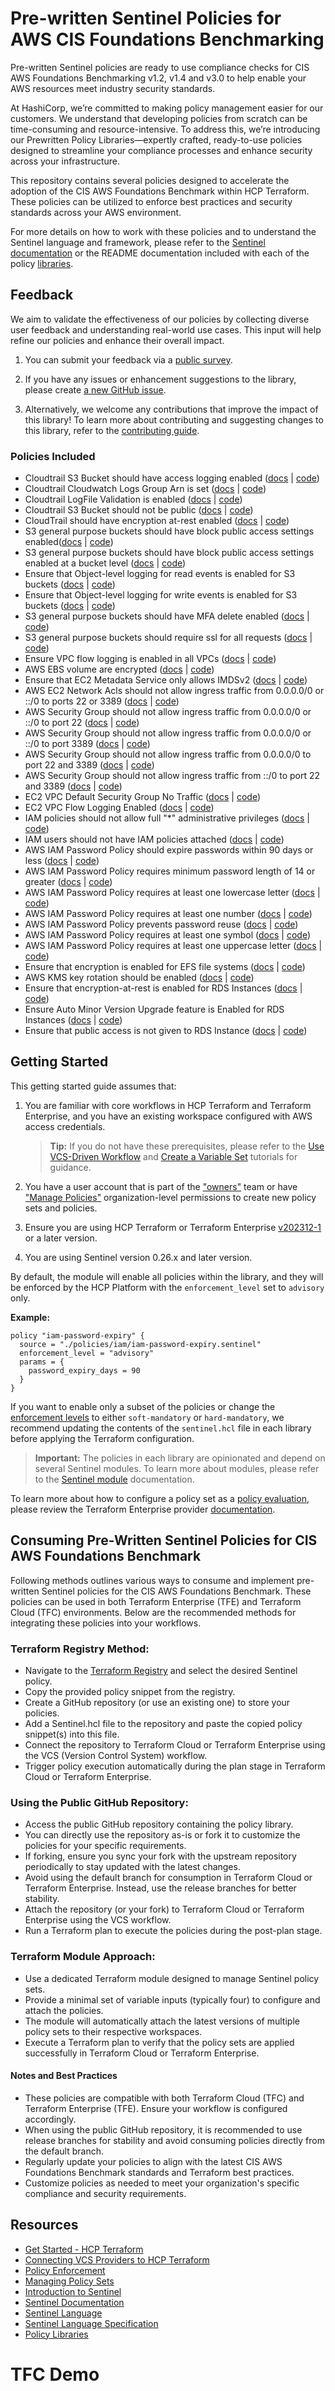 # Pre-written Sentinel Policies for AWS CIS Foundations Benchmarking

Pre-written Sentinel policies are ready to use compliance checks for CIS AWS Foundations Benchmarking v1.2, v1.4 and v3.0 to help enable your AWS resources meet industry security standards.

At HashiCorp, we’re committed to making policy management easier for our customers. We understand that developing policies from scratch can be time-consuming and resource-intensive. To address this, we’re introducing our Prewritten Policy Libraries—expertly crafted, ready-to-use policies designed to streamline your compliance processes and enhance security across your infrastructure.

This repository contains several policies designed to accelerate the adoption of the CIS AWS Foundations Benchmark within HCP Terraform. These policies can be utilized to enforce best practices and security standards across your AWS environment.

For more details on how to work with these policies and to understand the Sentinel language and framework, please refer to the [Sentinel documentation](https://developer.hashicorp.com/sentinel/) or the README documentation included with each of the policy [libraries](https://github.com/hashicorp/policy-library-CIS-Policy-Set-for-AWS-Terraform/blob/main/docs/policies).

## Feedback

We aim to validate the effectiveness of our policies by collecting diverse user feedback and understanding real-world use cases. This input will help refine our policies and enhance their overall impact.

1. You can submit your feedback via a [public survey](https://docs.google.com/forms/d/e/1FAIpQLScswwLMaVaRuYRGJzDjNiycwM4BUa_gAIsAE_zOPdgyFeLXCA/viewform). 
 
2. If you have any issues or enhancement suggestions to the library, please create [a new GitHub issue](https://github.com/hashicorp/policy-library-CIS-Policy-Set-for-AWS-Terraform/issues/new).

3. Alternatively, we welcome any contributions that improve the impact of this library! To learn more about contributing and suggesting changes to this library, refer to the [contributing guide](https://github.com/hashicorp/policy-library-CIS-Policy-Set-for-AWS-Terraform/blob/main/CONTRIBUTING.md).

### Policies Included

- Cloudtrail S3 Bucket should have access logging enabled ([docs](https://github.com/hashicorp/policy-library-CIS-Policy-Set-for-AWS-Terraform/blob/main/docs/policies/cloudtrail-bucket-access-logging-enabled.md) | [code](https://github.com/hashicorp/policy-library-CIS-Policy-Set-for-AWS-Terraform/blob/main/policies/cloudtrail/cloudtrail-bucket-access-logging-enabled.sentinel))
- Cloudtrail Cloudwatch Logs Group Arn is set ([docs](https://github.com/hashicorp/policy-library-CIS-Policy-Set-for-AWS-Terraform/blob/main/docs/policies/cloudtrail-cloudwatch-logs-group-arn-present.md) | [code](https://github.com/hashicorp/policy-library-CIS-Policy-Set-for-AWS-Terraform/blob/main/policies/cloudtrail/cloudtrail-cloudwatch-logs-group-arn-present.sentinel))
- Cloudtrail LogFile Validation is enabled ([docs](https://github.com/hashicorp/policy-library-CIS-Policy-Set-for-AWS-Terraform/blob/main/docs/policies/cloudtrail-log-file-validation-enabled.md) | [code](https://github.com/hashicorp/policy-library-CIS-Policy-Set-for-AWS-Terraform/blob/main/policies/cloudtrail/cloudtrail-log-file-validation-enabled.sentinel))
- Cloudtrail S3 Bucket should not be public ([docs](https://github.com/hashicorp/policy-library-CIS-Policy-Set-for-AWS-Terraform/blob/main/docs/policies/cloudtrail-logs-bucket-not-public.md) | [code](https://github.com/hashicorp/policy-library-CIS-Policy-Set-for-AWS-Terraform/blob/main/policies/cloudtrail/cloudtrail-logs-bucket-not-public.sentinel))
- CloudTrail should have encryption at-rest enabled ([docs](https://github.com/hashicorp/policy-library-CIS-Policy-Set-for-AWS-Terraform/blob/main/docs/policies/cloudtrail-server-side-encryption-enabled.md) | [code](https://github.com/hashicorp/policy-library-CIS-Policy-Set-for-AWS-Terraform/blob/main/policies/cloudtrail/cloudtrail-server-side-encryption-enabled.sentinel))
- S3 general purpose buckets should have block public access settings enabled([docs](https://github.com/hashicorp/policy-library-CIS-Policy-Set-for-AWS-Terraform/blob/main/docs/policies/s3-block-public-access-account-level.md) | [code](https://github.com/hashicorp/policy-library-CIS-Policy-Set-for-AWS-Terraform/blob/main/policies/s3/s3-block-public-access-account-level.sentinel))
- S3 general purpose buckets should have block public access settings enabled at a bucket level ([docs](https://github.com/hashicorp/policy-library-CIS-Policy-Set-for-AWS-Terraform/blob/main/docs/policies/s3-block-public-access-bucket-level.md) | [code](https://github.com/hashicorp/policy-library-CIS-Policy-Set-for-AWS-Terraform/blob/main/policies/s3/s3-block-public-access-bucket-level.sentinel))
- Ensure that Object-level logging for read events is enabled for S3 buckets ([docs](https://github.com/hashicorp/policy-library-CIS-Policy-Set-for-AWS-Terraform/blob/main/docs/policies/s3-enable-object-logging-for-read-events.md) | [code](https://github.com/hashicorp/policy-library-CIS-Policy-Set-for-AWS-Terraform/blob/main/policies/s3/s3-enable-object-logging-for-events.sentinel))
- Ensure that Object-level logging for write events is enabled for S3 buckets ([docs](https://github.com/hashicorp/policy-library-CIS-Policy-Set-for-AWS-Terraform/blob/main/docs/policies/s3-enable-object-logging-for-write-events.md) | [code](https://github.com/hashicorp/policy-library-CIS-Policy-Set-for-AWS-Terraform/blob/main/policies/s3/s3-enable-object-logging-for-events.sentinel))
- S3 general purpose buckets should have MFA delete enabled ([docs](https://github.com/hashicorp/policy-library-CIS-Policy-Set-for-AWS-Terraform/blob/main/docs/policies/s3-require-mfa-delete.md) | [code](https://github.com/hashicorp/policy-library-CIS-Policy-Set-for-AWS-Terraform/blob/main/policies/s3/s3-require-mfa-delete.sentinel))
- S3 general purpose buckets should require ssl for all requests ([docs](https://github.com/hashicorp/policy-library-CIS-Policy-Set-for-AWS-Terraform/blob/main/docs/policies/s3-require-ssl.md) | [code](https://github.com/hashicorp/policy-library-CIS-Policy-Set-for-AWS-Terraform/blob/main/policies/s3/s3-require-ssl.sentinel))
- Ensure VPC flow logging is enabled in all VPCs ([docs](https://github.com/hashicorp/policy-library-CIS-Policy-Set-for-AWS-Terraform/blob/main/docs/policies/vpc-flow-logging-enabled.md) | [code](https://github.com/hashicorp/policy-library-CIS-Policy-Set-for-AWS-Terraform/blob/main/policies/vpc/vpc-flow-logging-enabled.sentinel))
- AWS EBS volume are encrypted ([docs](https://github.com/hashicorp/policy-library-CIS-Policy-Set-for-AWS-Terraform/blob/main/docs/policies/ec2-ebs-encryption-enabled.md) | [code](https://github.com/hashicorp/policy-library-CIS-Policy-Set-for-AWS-Terraform/blob/main/policies/ec2/ec2-ebs-encryption-enabled.sentinel))
- Ensure that EC2 Metadata Service only allows IMDSv2 ([docs](https://github.com/hashicorp/policy-library-CIS-Policy-Set-for-AWS-Terraform/blob/main/docs/policies/ec2-metadata-imdsv2-required.md) | [code](https://github.com/hashicorp/policy-library-CIS-Policy-Set-for-AWS-Terraform/blob/main/policies/ec2/ec2-metadata-imdsv2-required.sentinel))
- AWS EC2 Network Acls should not allow ingress traffic from 0.0.0.0/0 or ::/0 to ports 22 or 3389 ([docs](https://github.com/hashicorp/policy-library-CIS-Policy-Set-for-AWS-Terraform/blob/main/docs/policies/ec2-network-acl.md) | [code](https://github.com/hashicorp/policy-library-CIS-Policy-Set-for-AWS-Terraform/blob/main/policies/ec2/ec2-network-acl.sentinel))
- AWS Security Group should not allow ingress traffic from 0.0.0.0/0 or ::/0 to port 22 ([docs](https://github.com/hashicorp/policy-library-CIS-Policy-Set-for-AWS-Terraform/blob/main/docs/policies/ec2-security-group-ingress-traffic-restriction-port-22.md) | [code](https://github.com/hashicorp/policy-library-CIS-Policy-Set-for-AWS-Terraform/blob/main/policies/ec2/ec2-security-group-ingress-traffic-restriction-port.sentinel))
- AWS Security Group should not allow ingress traffic from 0.0.0.0/0 or ::/0 to port 3389 ([docs](https://github.com/hashicorp/policy-library-CIS-Policy-Set-for-AWS-Terraform/blob/main/docs/policies/ec2-security-group-ingress-traffic-restriction-port-3389.md) | [code](https://github.com/hashicorp/policy-library-CIS-Policy-Set-for-AWS-Terraform/blob/main/policies/ec2/ec2-security-group-ingress-traffic-restriction-port.sentinel))
- AWS Security Group should not allow ingress traffic from 0.0.0.0/0 to port 22 and 3389 ([docs](https://github.com/hashicorp/policy-library-CIS-Policy-Set-for-AWS-Terraform/blob/main/docs/policies/ec2-security-group-ipv4-ingress-traffic-restriction.md) | [code](https://github.com/hashicorp/policy-library-CIS-Policy-Set-for-AWS-Terraform/blob/main/policies/ec2/ec2-security-group-ingress-traffic-restriction-protocol.sentinel))
- AWS Security Group should not allow ingress traffic from ::/0 to port 22 and 3389 ([docs](https://github.com/hashicorp/policy-library-CIS-Policy-Set-for-AWS-Terraform/blob/main/docs/policies/ec2-security-group-ipv6-ingress-traffic-restriction.md) | [code](https://github.com/hashicorp/policy-library-CIS-Policy-Set-for-AWS-Terraform/blob/main/policies/ec2/ec2-security-group-ingress-traffic-restriction-protocol.sentinel))
- EC2 VPC Default Security Group No Traffic ([docs](https://github.com/hashicorp/policy-library-CIS-Policy-Set-for-AWS-Terraform/blob/main/docs/policies/ec2-vpc-default-security-group-no-traffic.md) | [code](https://github.com/hashicorp/policy-library-CIS-Policy-Set-for-AWS-Terraform/blob/main/policies/ec2/ec2-vpc-default-security-group-no-traffic.sentinel))
- EC2 VPC Flow Logging Enabled ([docs](https://github.com/hashicorp/policy-library-CIS-Policy-Set-for-AWS-Terraform/blob/main/docs/policies/ec2-vpc-flow-logging-enabled.md) | [code](https://github.com/hashicorp/policy-library-CIS-Policy-Set-for-AWS-Terraform/blob/main/policies/ec2/ec2-vpc-flow-logging-enabled.sentinel))
- IAM policies should not allow full "*" administrative privileges ([docs](https://github.com/hashicorp/policy-library-CIS-Policy-Set-for-AWS-Terraform/blob/main/docs/policies/iam-no-admin-privileges-allowed-by-policies.md) | [code](https://github.com/hashicorp/policy-library-CIS-Policy-Set-for-AWS-Terraform/blob/main/policies/iam/iam-no-admin-privileges-allowed-by-policies.sentinel))
- IAM users should not have IAM policies attached ([docs](https://github.com/hashicorp/policy-library-CIS-Policy-Set-for-AWS-Terraform/blob/main/docs/policies/iam-no-policies-attached-to-users.md) | [code](https://github.com/hashicorp/policy-library-CIS-Policy-Set-for-AWS-Terraform/blob/main/policies/iam/iam-no-policies-attached-to-users.sentinel))
- AWS IAM Password Policy should expire passwords within 90 days or less ([docs](https://github.com/hashicorp/policy-library-CIS-Policy-Set-for-AWS-Terraform/blob/main/docs/policies/iam-password-expiry.md) | [code](https://github.com/hashicorp/policy-library-CIS-Policy-Set-for-AWS-Terraform/blob/main/policies/iam/iam-password-expiry.sentinel))
- AWS IAM Password Policy requires minimum password length of 14 or greater ([docs](https://github.com/hashicorp/policy-library-CIS-Policy-Set-for-AWS-Terraform/blob/main/docs/policies/iam-password-length.md) | [code](https://github.com/hashicorp/policy-library-CIS-Policy-Set-for-AWS-Terraform/blob/main/policies/iam/iam-password-length.sentinel))
- AWS IAM Password Policy requires at least one lowercase letter ([docs](https://github.com/hashicorp/policy-library-CIS-Policy-Set-for-AWS-Terraform/blob/main/docs/policies/iam-password-lowercase.md) | [code](https://github.com/hashicorp/policy-library-CIS-Policy-Set-for-AWS-Terraform/blob/main/policies/iam/iam-password-lowercase.sentinel))
- AWS IAM Password Policy requires at least one number ([docs](https://github.com/hashicorp/policy-library-CIS-Policy-Set-for-AWS-Terraform/blob/main/docs/policies/iam-password-numbers.md) | [code](https://github.com/hashicorp/policy-library-CIS-Policy-Set-for-AWS-Terraform/blob/main/policies/iam/iam-password-numbers.sentinel))
- AWS IAM Password Policy prevents password reuse ([docs](https://github.com/hashicorp/policy-library-CIS-Policy-Set-for-AWS-Terraform/blob/main/docs/policies/iam-password-reuse.md) | [code](https://github.com/hashicorp/policy-library-CIS-Policy-Set-for-AWS-Terraform/blob/main/policies/iam/iam-password-reuse.sentinel))
- AWS IAM Password Policy requires at least one symbol ([docs](https://github.com/hashicorp/policy-library-CIS-Policy-Set-for-AWS-Terraform/blob/main/docs/policies/iam-password-symbols.md) | [code](https://github.com/hashicorp/policy-library-CIS-Policy-Set-for-AWS-Terraform/blob/main/policies/iam/iam-password-symbols.sentinel))
- AWS IAM Password Policy requires at least one uppercase letter ([docs](https://github.com/hashicorp/policy-library-CIS-Policy-Set-for-AWS-Terraform/blob/main/docs/policies/iam-password-uppercase.md) | [code](https://github.com/hashicorp/policy-library-CIS-Policy-Set-for-AWS-Terraform/blob/main/policies/iam/iam-password-uppercase.sentinel))
- Ensure that encryption is enabled for EFS file systems ([docs](https://github.com/hashicorp/policy-library-CIS-Policy-Set-for-AWS-Terraform/blob/main/docs/policies/efs-encryption-at-rest-enabled.md) | [code](https://github.com/hashicorp/policy-library-CIS-Policy-Set-for-AWS-Terraform/blob/main/policies/efs/efs-encryption-at-rest-enabled.sentinel))
- AWS KMS key rotation should be enabled ([docs](https://github.com/hashicorp/policy-library-CIS-Policy-Set-for-AWS-Terraform/blob/main/docs/policies/kms-key-rotation-enabled.md) | [code](https://github.com/hashicorp/policy-library-CIS-Policy-Set-for-AWS-Terraform/blob/main/policies/kms/kms-key-rotation-enabled.sentinel))
- Ensure that encryption-at-rest is enabled for RDS Instances ([docs](https://github.com/hashicorp/policy-library-CIS-Policy-Set-for-AWS-Terraform/blob/main/docs/policies/rds-encryption-at-rest-enabled.md) | [code](https://github.com/hashicorp/policy-library-CIS-Policy-Set-for-AWS-Terraform/blob/main/policies/rds/rds-encryption-at-rest-enabled.sentinel))
- Ensure Auto Minor Version Upgrade feature is Enabled for RDS Instances ([docs](https://github.com/hashicorp/policy-library-CIS-Policy-Set-for-AWS-Terraform/blob/main/docs/policies/rds-minor-version-upgrade-enabled.md) | [code](https://github.com/hashicorp/policy-library-CIS-Policy-Set-for-AWS-Terraform/blob/main/policies/rds/rds-minor-version-upgrade-enabled.sentinel))
- Ensure that public access is not given to RDS Instance ([docs](https://github.com/hashicorp/policy-library-CIS-Policy-Set-for-AWS-Terraform/blob/main/docs/policies/rds-public-access-disabled.md) | [code](https://github.com/hashicorp/policy-library-CIS-Policy-Set-for-AWS-Terraform/blob/main/policies/rds/rds-public-access-disabled.sentinel))


## Getting Started

This getting started guide assumes that:

1. You are familiar with core workflows in HCP Terraform and Terraform Enterprise, and you have an existing workspace configured with AWS access credentials.

   > **Tip:** If you do not have these prerequisites, please refer to the [Use VCS-Driven Workflow](https://developer.hashicorp.com/terraform/tutorials/cloud-get-started/cloud-vcs-change) and [Create a Variable Set](https://developer.hashicorp.com/terraform/tutorials/cloud-get-started/cloud-create-variable-set) tutorials for guidance.

2. You have a user account that is part of the ["owners"](https://developer.hashicorp.com/terraform/cloud-docs/users-teams-organizations/permissions#organization-owners) team or have ["Manage Policies"](https://developer.hashicorp.com/terraform/cloud-docs/users-teams-organizations/permissions#manage-policies) organization-level permissions to create new policy sets and policies.

3. Ensure you are using HCP Terraform or Terraform Enterprise [v202312-1](https://developer.hashicorp.com/terraform/enterprise/releases/2023/v202312-1) or a later version.

4. You are using Sentinel version 0.26.x and later version.

By default, the module will enable all policies within the library, and they will be enforced by the HCP Platform with the `enforcement_level` set to `advisory` only.

**Example:**
```
policy "iam-password-expiry" {
  source = "./policies/iam/iam-password-expiry.sentinel"
  enforcement_level = "advisory"
  params = {
    password_expiry_days = 90
  }
}
```

If you want to enable only a subset of the policies or change the [enforcement levels](https://developer.hashicorp.com/sentinel/docs/concepts/enforcement-levels) to either `soft-mandatory` or `hard-mandatory`, we recommend updating the contents of the `sentinel.hcl` file in each library before applying the Terraform configuration.

> **Important:**
The policies in each library are opinionated and depend on several Sentinel modules. To learn more about modules, please refer to the [Sentinel module](https://developer.hashicorp.com/sentinel/docs/extending/modules) documentation.
>
To learn more about how to configure a policy set as a [policy evaluation](https://developer.hashicorp.com/terraform/cloud-docs/policy-enforcement/manage-policy-sets#policy-evaluations), please review the Terraform Enterprise provider [documentation](https://registry.terraform.io/providers/hashicorp/tfe/latest/docs/resources/policy_set#agent_enabled).

## Consuming Pre-Written Sentinel Policies for CIS AWS Foundations Benchmark

Following methods outlines various ways to consume and implement pre-written Sentinel policies for the CIS AWS Foundations Benchmark. These policies can be used in both Terraform Enterprise (TFE) and Terraform Cloud (TFC) environments. Below are the recommended methods for integrating these policies into your workflows.

### Terraform Registry Method:
* Navigate to the [Terraform Registry](https://registry.terraform.io/browse/policies) and select the desired Sentinel policy.
* Copy the provided policy snippet from the registry.
* Create a GitHub repository (or use an existing one) to store your policies.
* Add a Sentinel.hcl file to the repository and paste the copied policy snippet(s) into this file.
* Connect the repository to Terraform Cloud or Terraform Enterprise using the VCS (Version Control System) workflow.
* Trigger policy execution automatically during the plan stage in Terraform Cloud or Terraform Enterprise.

### Using the Public GitHub Repository:
* Access the public GitHub repository containing the policy library.
* You can directly use the repository as-is or fork it to customize the policies for your specific requirements.
* If forking, ensure you sync your fork with the upstream repository periodically to stay updated with the latest changes.
* Avoid using the default branch for consumption in Terraform Cloud or Terraform Enterprise. Instead, use the release branches for better stability.
* Attach the repository (or your fork) to Terraform Cloud or Terraform Enterprise using the VCS workflow.
* Run a Terraform plan to execute the policies during the post-plan stage.

### Terraform Module Approach:
* Use a dedicated Terraform module designed to manage Sentinel policy sets.
* Provide a minimal set of variable inputs (typically four) to configure and attach the policies.
* The module will automatically attach the latest versions of multiple policy sets to their respective workspaces.
* Execute a Terraform plan to verify that the policy sets are applied successfully in Terraform Cloud or Terraform Enterprise.

#### Notes and Best Practices
* These policies are compatible with both Terraform Cloud (TFC) and Terraform Enterprise (TFE). Ensure your workflow is configured accordingly.
* When using the public GitHub repository, it is recommended to use release branches for stability and avoid consuming policies directly from the default branch.
* Regularly update your policies to align with the latest CIS AWS Foundations Benchmark standards and Terraform best practices.
* Customize policies as needed to meet your organization's specific compliance and security requirements.

## Resources

- [Get Started - HCP Terraform](https://developer.hashicorp.com/terraform/tutorials/cloud-get-started)
- [Connecting VCS Providers to HCP Terraform](https://developer.hashicorp.com/terraform/cloud-docs/vcs)
- [Policy Enforcement](https://developer.hashicorp.com/terraform/cloud-docs/policy-enforcement)
- [Managing Policy Sets](https://developer.hashicorp.com/terraform/cloud-docs/policy-enforcement/manage-policy-sets)
- [Introduction to Sentinel](https://developer.hashicorp.com/sentinel/intro/what)
- [Sentinel Documentation](https://developer.hashicorp.com/sentinel/docs)
- [Sentinel Language](https://developer.hashicorp.com/sentinel/docs/language/)
- [Sentinel Language Specification](https://developer.hashicorp.com/sentinel/docs/language/spec)
- [Policy Libraries](https://registry.terraform.io/browse/policies)

# TFC Demo